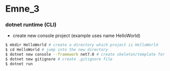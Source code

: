 # Emne_3

### dotnet runtime (CLI)
* create new console project (example uses name HelloWorld)
```bash
$ mkdir HelloWorld # create a directory which project is HelloWorld
$ cd HelloWorld # jump into the new directory
$ dotnet new console --framework net7.0 # create skeleton/template for the project
$ dotnet new gitignore # create .gitignore file
$ dotnet run
```
